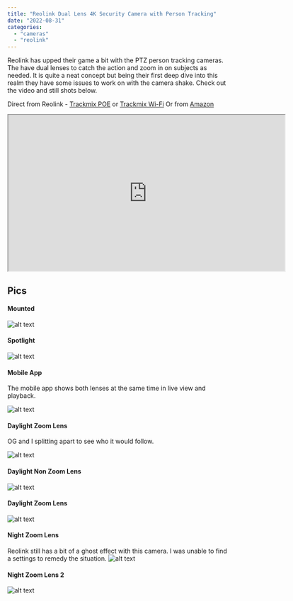 ```yaml
---
title: "Reolink Dual Lens 4K Security Camera with Person Tracking"
date: "2022-08-31"
categories: 
  - "cameras"
  - "reolink"
---
```


Reolink has upped their game a bit with the PTZ person tracking cameras.  The have dual lenses to catch the action and zoom in on subjects as needed.  It is quite a neat concept but being their first deep dive into this realm they have some issues to work on with the camera shake.  Check out the video and still shots below.

Direct from Reolink - [Trackmix POE](http://shrsl.com/3oiku) or [Trackmix Wi-Fi](http://shrsl.com/3oikx)
Or from [Amazon](https://amzn.to/3wJJYAF)  

<iframe allowfullscreen height="353" src="https://www.youtube.com/embed/3f6F_MXaI3Q" width="625" youtube-src-=""></iframe>  

## Pics

#### Mounted
![alt text](images/daylight.jpg "Trackmix Picture #1")

<!--truncate-->

#### Spotlight
![alt text](images/spotlight.jpg "Trackmix Picture #2")
#### Mobile App

The mobile app shows both lenses at the same time in live view and playback.

![alt text](images/mobile_app2.png "Trackmix Picture #3")
#### Daylight Zoom Lens

OG and I splitting apart to see who it would follow.

![alt text](images/dayshot1.jpg "Trackmix Picture #4")
#### Daylight Non Zoom Lens
![alt text](images/dayshot2.jpg "Trackmix Picture #5")
#### Daylight Zoom Lens
![alt text](images/dayshot3.jpg "Trackmix Picture #6")
#### Night Zoom Lens

Reolink still has a bit of a ghost effect with this camera.  I was unable to find a settings to remedy the situation.
![alt text](images/nightshot1.jpg "Trackmix Picture #7")
#### Night Zoom Lens 2
![alt text](images/nightshot2.jpg "Trackmix Picture #8")


